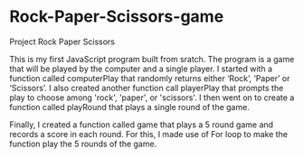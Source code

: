 # Rock-Paper-Scissors-game

Project Rock Paper Scissors

This is my first JavaScript program built from sratch. The program is a game that will be played by the computer and a single player. I started with a function called computerPlay that randomly returns either ‘Rock’, ‘Paper’ or ‘Scissors’. I also created another function call playerPlay that prompts the play to choose among 'rock', 'paper', or 'scissors'. I then went on to create a function called playRound that plays a single round of the game.

Finally, I created a function called game that plays a 5 round game and records a score in each round. For this, I made use of For loop to make the function play the 5 rounds of the game. 